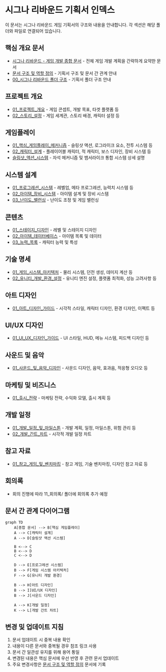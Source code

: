 # 시그나 리바운드 기획서 인덱스

이 문서는 시그나 리바운드 게임 기획서의 구조와 내용을 안내합니다. 각 섹션은 해당 폴더와 파일로 연결되어 있습니다.

## 핵심 개요 문서
- [시그나 리바운드 - 게임 개발 종합 문서](시그나%20리바운드%20-%20게임%20개발%20종합%20문서.md) - 전체 게임 개발 계획을 간략하게 요약한 문서
- [문서 구조 및 역할 정의](문서%20구조%20및%20역할%20정의.md) - 기획서 구조 및 문서 간 관계 안내
- [00_시그나 리바운드 폴더 구조](00_시그나%20리바운드%20폴더%20구조.md) - 기획서 폴더 구조 안내

## 프로젝트 개요
- [01_프로젝트_개요](00_프로젝트_개요/01_프로젝트_개요.md) - 게임 콘셉트, 개발 목표, 타겟 플랫폼 등
- [02_스토리_설정](00_프로젝트_개요/02_스토리_설정.md) - 게임 세계관, 스토리 배경, 캐릭터 설정 등

## 게임플레이
- [01_핵심_게임플레이_메커니즘](01_게임플레이/01_핵심_게임플레이_메커니즘.md) - 슬링샷 액션, 로그라이크 요소, 전투 시스템 등
- [02_캐릭터_설계](01_게임플레이/02_캐릭터_설계.md) - 플레이어블 캐릭터, 적 캐릭터, 보스 디자인, 장비 시스템 등
- [슬링샷_액션_시스템](슬링샷_액션_시스템.md) - 자석 메커니즘 및 뱀서라이크 통합 시스템 상세 설명

## 시스템 설계
- [01_프로그레션_시스템](02_시스템_설계/01_프로그레션_시스템.md) - 레벨업, 메타 프로그레션, 능력치 시스템 등
- [02_아이템_장비_시스템](02_시스템_설계/02_아이템_장비_시스템.md) - 아이템 설계 및 장비 시스템
- [03_난이도_밸런싱](02_시스템_설계/03_난이도_밸런싱.md) - 난이도 조정 및 게임 밸런싱

## 콘텐츠
- [01_스테이지_디자인](03_콘텐츠/01_스테이지_디자인.md) - 레벨 및 스테이지 디자인
- [02_아이템_데이터베이스](03_콘텐츠/02_아이템_데이터베이스.md) - 아이템 목록 및 데이터
- [03_능력_목록](03_콘텐츠/03_능력_목록.md) - 캐릭터 능력 및 특성

## 기술 명세
- [01_게임_시스템_아키텍처](04_기술_명세/01_게임_시스템_아키텍처.md) - 물리 시스템, 던전 생성, 데미지 계산 등
- [02_유니티_개발_환경_설정](04_기술_명세/02_유니티_개발_환경_설정.md) - 유니티 엔진 설정, 플랫폼 최적화, 성능 고려사항 등

## 아트 디자인
- [01_아트_디자인_가이드](05_아트_디자인/01_아트_디자인_가이드.md) - 시각적 스타일, 캐릭터 디자인, 환경 디자인, 이펙트 등

## UI/UX 디자인
- [01_UI_UX_디자인_가이드](06_UI_UX/01_UI_UX_디자인_가이드.md) - UI 스타일, HUD, 메뉴 시스템, 피드백 디자인 등

## 사운드 및 음악
- [01_사운드_및_음악_디자인](07_사운드_음악/01_사운드_및_음악_디자인.md) - 사운드 디자인, 음악, 효과음, 적응형 오디오 등

## 마케팅 및 비즈니스
- [01_출시_전략](08_마케팅_비즈니스/01_출시_전략.md) - 마케팅 전략, 수익화 모델, 출시 계획 등

## 개발 일정
- [01_개발_일정_및_마일스톤](09_개발_일정/01_개발_일정_및_마일스톤.md) - 개발 계획, 일정, 마일스톤, 위험 관리 등
- [02_개발_간트_차트](09_개발_일정/02_개발_간트_차트.md) - 시각적 개발 일정 차트

## 참고 자료
- [01_참고_게임_및_벤치마킹](10_참고자료/01_참고_게임_및_벤치마킹.md) - 참고 게임, 기술 벤치마킹, 디자인 참고 자료 등

## 회의록
- 회의 진행에 따라 11_회의록/ 폴더에 회의록 추가 예정

## 문서 간 관계 다이어그램

```mermaid
graph TD
    A[종합 문서] --> B[핵심 게임플레이]
    A --> C[캐릭터 설계]
    A --> D[슬링샷 액션 시스템]
    
    B <--> C
    B <--> D
    C <--> D
    
    D --> E[프로그레션 시스템]
    B --> F[게임 시스템 아키텍처]
    F --> G[유니티 개발 환경]
    
    B --> H[아트 디자인]
    B --> I[UI/UX 디자인]
    B --> J[사운드 디자인]
    
    A --> K[개발 일정]
    K --> L[개발 간트 차트]
```

## 변경 및 업데이트 지침

1. 문서 업데이트 시 중복 내용 확인
2. 내용이 다른 문서와 중복될 경우 참조 링크 사용
3. 문서 간 일관성 유지를 위해 용어 통일
4. 변경된 내용은 핵심 문서에 우선 반영 후 관련 문서 업데이트
5. 주요 변경사항은 [문서 구조 및 역할 정의](문서%20구조%20및%20역할%20정의.md) 문서에 기록